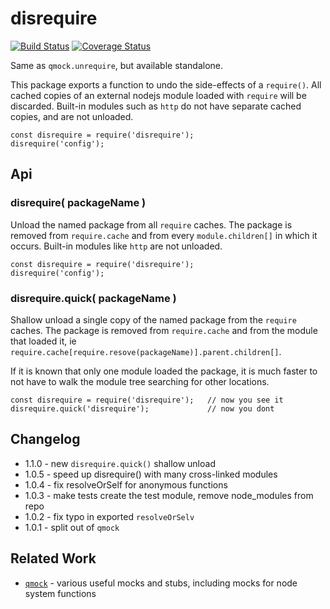 disrequire
==========
[![Build Status](https://api.travis-ci.org/andrasq/node-disrequire.svg?branch=master)](https://travis-ci.org/andrasq/node-disrequire?branch=master)
[![Coverage Status](https://coveralls.io/repos/github/andrasq/node-disrequire/badge.svg?branch=master)](https://coveralls.io/github/andrasq/node-disrequire?branch=master)


Same as `qmock.unrequire`, but available standalone.

This package exports a function to undo the side-effects of a `require()`.
All cached copies of an external nodejs module loaded with `require` will be discarded.
Built-in modules such as `http` do not have separate cached copies, and are not unloaded.

    const disrequire = require('disrequire');
    disrequire('config');


Api
---

### disrequire( packageName )

Unload the named package from all `require` caches.  The package is removed from
`require.cache` and from every `module.children[]` in which it occurs.  Built-in modules
like `http` are not unloaded.

    const disrequire = require('disrequire');
    disrequire('config');

### disrequire.quick( packageName )

Shallow unload a single copy of the named package from the `require` caches.  The package is
removed from `require.cache` and from the module that loaded it, ie
`require.cache[require.resove(packageName)].parent.children[]`.

If it is known that only one module loaded the package, it is much faster to not have to
walk the module tree searching for other locations.

    const disrequire = require('disrequire');   // now you see it
    disrequire.quick('disrequire');             // now you dont


Changelog
---------

- 1.1.0 - new `disrequire.quick()` shallow unload
- 1.0.5 - speed up disrequire() with many cross-linked modules
- 1.0.4 - fix resolveOrSelf for anonymous functions
- 1.0.3 - make tests create the test module, remove node_modules from repo
- 1.0.2 - fix typo in exported `resolveOrSelv`
- 1.0.1 - split out of `qmock`


Related Work
------------

- [`qmock`](https://npmjs.com/package/qmock) - various useful mocks and stubs,
  including mocks for node system functions
